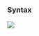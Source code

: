 ### Syntax
<img src="https://latex.codecogs.com/gif.latex?\fn_cs&space;\large&space;\\&space;\begin{align*}&space;e&space;&=&space;lambda\&space;x:&space;t&space;.\&space;e\\&space;&\mid&space;val\&space;x:\&space;t\&space;=&space;e\&space;in\&space;e\\&space;&\mid&space;fun\&space;(f:\&space;t)\&space;x&space;=&space;e\&space;in\&space;e&space;\end{align*}&space;\\&space;\begin{align*}&space;\tau&space;&=&space;INT&space;\\&space;&\mid&space;BOOL\\&space;&\mid&space;\tau&space;\rightarrow&space;\tau&space;\end{align*}" />
